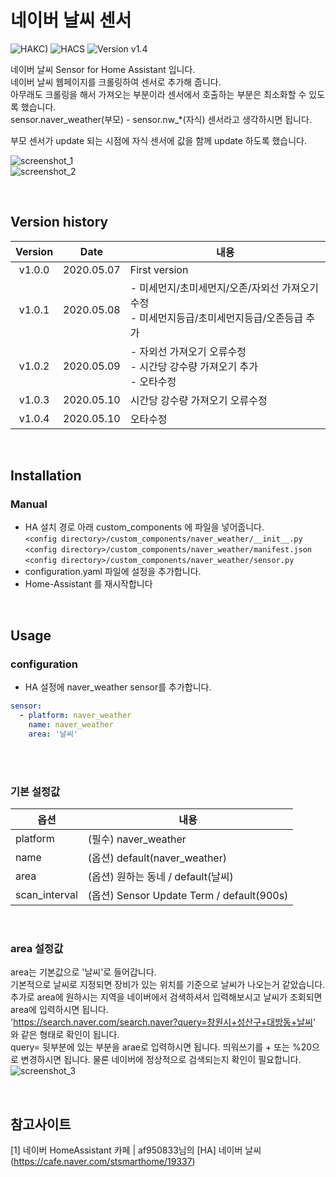 # 네이버 날씨 센서

![HAKC)][hakc-shield]
![HACS][hacs-shield]
![Version v1.4][version-shield]

네이버 날씨 Sensor for Home Assistant 입니다.<br>
네이버 날씨 웹페이지를 크롤링하여 센서로 추가해 줍니다.<br>
아무래도 크롤링을 해서 가져오는 부분이라 센서에서 호출하는 부분은 최소화할 수 있도록 했습니다.<br>
sensor.naver_weather(부모) - sensor.nw_*(자식) 센서라고 생각하시면 됩니다.<br>

부모 센서가 update 되는 시점에 자식 센서에 값을 함께 update 하도록 했습니다.<br>

![screenshot_1](https://github.com/miumida/naver_weather/blob/master/images/naver_weather.png?raw=true)<br>
![screenshot_2](https://github.com/miumida/naver_weather/blob/master/images/naver_weather_all.png?raw=true)<br>

<br>

## Version history
| Version | Date        | 내용              |
| :-----: | :---------: | ----------------------- |
| v1.0.0  | 2020.05.07  | First version  |
| v1.0.1  | 2020.05.08  | - 미세먼지/초미세먼지/오존/자외선 가져오기 수정<br>- 미세먼지등급/초미세먼지등급/오존등급 추가 |
| v1.0.2  | 2020.05.09  | - 자외선 가져오기 오류수정<br>- 시간당 강수량 가져오기 추가<br>- 오타수정 |
| v1.0.3  | 2020.05.10  | 시간당 강수량 가져오기 오류수정 |
| v1.0.4  | 2020.05.10  | 오타수정 |

<br>

## Installation
### Manual
- HA 설치 경로 아래 custom_components 에 파일을 넣어줍니다.<br>
  `<config directory>/custom_components/naver_weather/__init__.py`<br>
  `<config directory>/custom_components/naver_weather/manifest.json`<br>
  `<config directory>/custom_components/naver_weather/sensor.py`<br>
- configuration.yaml 파일에 설정을 추가합니다.<br>
- Home-Assistant 를 재시작합니다<br>

<br>

## Usage
### configuration
- HA 설정에 naver_weather sensor를 추가합니다.<br>
```yaml
sensor:
  - platform: naver_weather
    name: naver_weather
    area: '날씨'
```
<br><br>
### 기본 설정값

|옵션|내용|
|--|--|
|platform| (필수) naver_weather  |
|name| (옵션) default(naver_weather) |
|area| (옵션) 원하는 동네 / default(날씨) |
|scan_interval| (옵션) Sensor Update Term / default(900s) |

<br>

### area 설정값
area는 기본값으로 '날씨'로 들어갑니다.<br>
기본적으로 날씨로 지정되면 장비가 있는 위치를 기준으로 날씨가 나오는거 같았습니다.<br>
추가로 area에 원하시는 지역을 네이버에서 검색하셔서 입력해보시고 날씨가 조회되면 area에 입력하시면 됩니다.<br>
'<https://search.naver.com/search.naver?query=창원시+성산구+대방동+날씨>' 와 같은 형태로 확인이 됩니다.<br>
query= 뒷부분에 있는 부분을 arae로 입력하시면 됩니다.
띄워쓰기를 + 또는 %20으로 변경하시면 됩니다. 물론 네이버에 정상적으로 검색되는지 확인이 필요합니다.
![screenshot_3](https://github.com/miumida/naver_weather/blob/master/images/naver_weather_search.png?raw=true)<br>

<br>

## 참고사이트
[1] 네이버 HomeAssistant 카페 | af950833님의 [HA] 네이버 날씨 (<https://cafe.naver.com/stsmarthome/19337>)<br>

[version-shield]: https://img.shields.io/badge/version-v1.0.1-orange.svg
[hakc-shield]: https://img.shields.io/badge/HAKC-Enjoy-blue.svg
[hacs-shield]: https://img.shields.io/badge/HACS-Custom-red.svg

